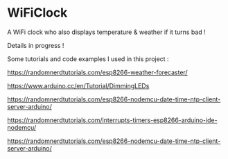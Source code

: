# WiFiClock
A WiFi clock who also displays temperature &amp; weather if it turns bad !


Details in progress !

Some tutorials and code examples I used in this project :

https://randomnerdtutorials.com/esp8266-weather-forecaster/

https://www.arduino.cc/en/Tutorial/DimmingLEDs

https://randomnerdtutorials.com/esp8266-nodemcu-date-time-ntp-client-server-arduino/

https://randomnerdtutorials.com/interrupts-timers-esp8266-arduino-ide-nodemcu/

https://randomnerdtutorials.com/esp8266-nodemcu-date-time-ntp-client-server-arduino/


